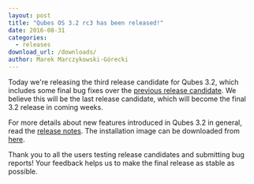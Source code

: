 ```yaml
---
layout: post
title: "Qubes OS 3.2 rc3 has been released!"
date: 2016-08-31
categories:
  - releases
download_url: /downloads/
author: Marek Marczykowski-Górecki
---
```

Today we're releasing the third release candidate for Qubes 3.2, which includes
some final bug fixes over the [previous release candidate][qubes-32-rc2-announced].
We believe this will be the last release candidate, which will become the final
3.2 release in coming weeks. 

For more details about new features introduced in Qubes 3.2 in general, read
the [release notes][release-notes]. The installation image can be downloaded
from [here][download].

Thank you to all the users testing release candidates and submitting bug
reports! Your feedback helps us to make the final release as stable as possible.

[qubes-32-rc2-announced]: /news/2016/07/28/qubes-OS-3-2-rc2-has-been-released/
[release-notes]: /doc/releases/3.2/release-notes/
[download]: /downloads/
